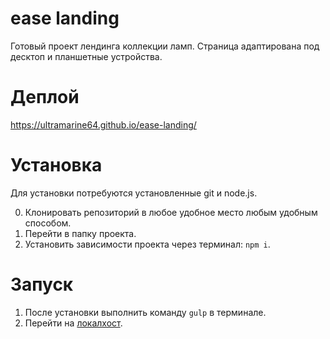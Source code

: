# ease landing

Готовый проект лендинга коллекции ламп. Страница адаптирована под десктоп и планшетные устройства.

# Деплой
https://ultramarine64.github.io/ease-landing/

# Установка
Для установки потребуются установленные git и node.js.

0. Клонировать репозиторий в любое удобное место любым удобным способом.
1. Перейти в папку проекта.
2. Установить зависимости проекта через терминал: `npm i`.

# Запуск

1. После установки выполнить команду `gulp` в терминале.
2. Перейти на [локалхост](http://localhost:3000).
